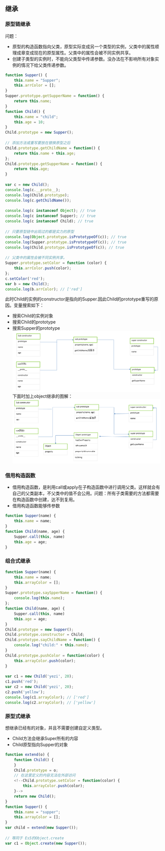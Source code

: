## 继承
### 原型链继承
问题：
- 原型的构造函数指向父类，原型实际变成另一个类型的实例，父类中的属性顺理成章变成现在的原型属性。父类中的属性会被不同实例共享。
- 创建子类型的实例时，不能向父类型中传递参数。没办法在不影响所有对象实例的情况下给父类传递参数。
```javascript
function Supper() {
    this.name = "Supper";
    this.arrColor = [];
}
Supper.prototype.getSupperName = function() {
    return this.name;
}
function Child() {
    this.name = "child";
    this.age = 10;
}
Child.prototype = new Supper();

// 添加方法或重写要放在替换原型之后
Child.prototype.getChildName = function() {
    return this.name + this.age;
};
Child.prototype.getSupperName = function() {
    return this.age;
}

var c = new Child();
console.log(c.__proto__);
console.log(Child.prototype);
console.log(c.getChildName());

console.log(c instanceof Object); // true
console.log(c instanceof Supper); // true
console.log(c instanceof Child); // true

// 只要原型链中出现过的都是实力的原型
console.log(Object.prototype.isPrototypeOf(c)); // true
console.log(Supper.prototype.isPrototypeOf(c)); // true
console.log(Child.prototype.isPrototypeOf(c)); // true

// 父类中的属性会被不同实例共享。
Supper.prototype.setColor = function (color) {
    this.arrColor.push(color);
};
c.setColor('red');
var b = new Child();
console.log(b.arrColor); // ['red']
```
此时Child的实例的constructor是指向的Supper.因此Child的prototype重写的原因。变量搜索如下：
- 搜索Child的实例对象
- 搜索Child的prototype
- 搜索Supper的prototype
![](/assets/extend.png)
下面时加上object继承的图解：
![](/assets/allExtend.png)

### 借用构造函数
- 借用构造函数，是利用call或apply在子构造函数中进行调用父类。这样就会有自己的父类副本，不父类中的值不会公用。问题：所有子类需要的方法都需要在构造函数中创建，达不到复用。
- 借用构造函数能够传参数
```javascript
function Supper(name) {
    this.name = name;
}
function Child(name, age) {
    Supper.call(this, name)
    this.age = age;
}

```
### 组合式继承
```javascript
function Supper(name) {
    this.name = name;
    this.arrayColor = [];
}
Supper.prototype.saySpperName = function() {
    console.log(this.name);
};
function Child(name, age) {
    Supper.call(this, name)
    this.age = age;
}
Child.prototype = new Supper();
Child.prototype.constructor = Child;
Child.prototype.sayChildName = function() {
    console.log("child:" + this.name);
}
Child.prototype.pushColor = function(color) {
    this.arrayColor.push(color);
}

var c1 = new Child('yezi', 20);
c1.push('red');
var c2 = new Child('yezi', 20);
c2.push('yellow');
console.log(c1.arrayColor); // ['red']
console.log(c2.arrayColor); // ['yellow']
```
### 原型式继承
想继承已经有的对象，并且不需要创建自定义类型。
- Child方法会继承Super所有的内容
- Child原型指向Supper的对象
```javascript
function extend(o) {
    function Child() {
    }
    Child.prototype = o; 
    // 在这里定义的内容无法在外部访问
    <!--Child.prototype.setColor = function(color) {
        this.arrayColor.push(color);
    }-->
    return new Child();
}
function Supper() {
    this.name = "supper";
    this.arrayColor = [];
}
var child = extend(new Supper());
  
// 等同于 Es5的Object.create
var c1 = Object.create(new Supper());
```